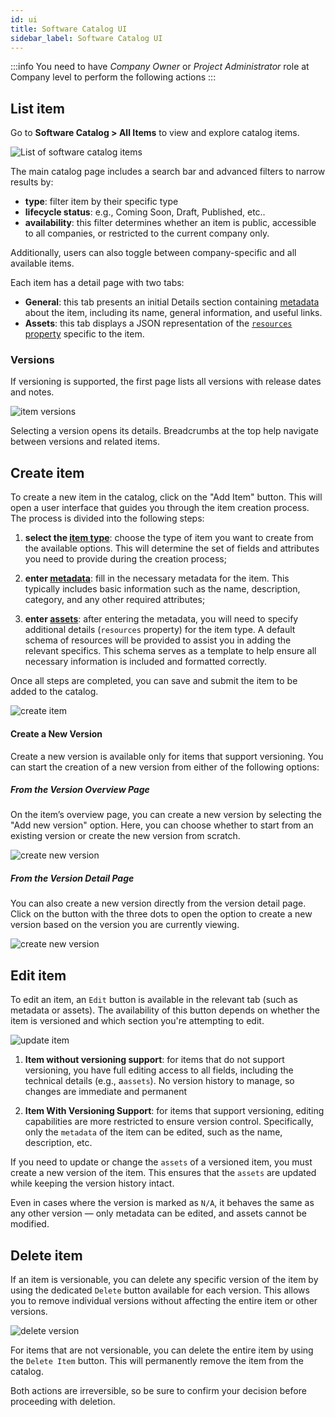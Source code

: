 ```yaml
---
id: ui
title: Software Catalog UI
sidebar_label: Software Catalog UI
---
```


:::info
You need to have *Company Owner* or *Project Administrator* role at Company level to perform the following actions
:::

## List item

Go to **Software Catalog > All Items** to view and explore catalog items.

![List of software catalog items](./img/software-catalog-overview.png)

The main catalog page includes a search bar and advanced filters to narrow results by:

- **type**: filter item by their specific type
- **lifecycle status**: e.g., Coming Soon, Draft, Published, etc..
- **availability**: this filter determines whether an item is public, accessible to all companies, or restricted to the current company only.

Additionally, users can also toggle between company-specific and all available items.

Each item has a detail page with two tabs:

- **General**: this tab presents an initial Details section containing [metadata][items-data-structure] about the item, including its name, general information, and useful links.
- **Assets**: this tab displays a JSON representation of the [`resources` property][items-manifest] specific to the item.

### Versions

If versioning is supported, the first page lists all versions with release dates and notes.

![item versions](./img/version-overview.png)

Selecting a version opens its details. Breadcrumbs at the top help navigate between versions and related items.

## Create item

To create a new item in the catalog, click on the "Add Item" button. This will open a user interface that guides you through the item creation process. The process is divided into the following steps:

1. **select the [item type][items-type]**: choose the type of item you want to create from the available options. This will determine the set of fields and attributes you need to provide during the creation process;

2. **enter [metadata][items-data-structure]**: fill in the necessary metadata for the item. This typically includes basic information such as the name, description, category, and any other required attributes;

3. **enter [assets][items-manifest]**: after entering the metadata, you will need to specify additional details (`resources` property) for the item type. A default schema of resources will be provided to assist you in adding the relevant specifics. This schema serves as a template to help ensure all necessary information is included and formatted correctly.

Once all steps are completed, you can save and submit the item to be added to the catalog.

![create item](./img/software-catalog-create-item.png)

#### Create a New Version

Create a new version is available only for items that support versioning. You can start the creation of a new version from either of the following options:

##### From the Version Overview Page
On the item’s overview page, you can create a new version by selecting the "Add new version" option. Here, you can choose whether to start from an existing version or create the new version from scratch.

![create new version](./img/software-catalog-create-new-version.png)

##### From the Version Detail Page
You can also create a new version directly from the version detail page. Click on the button with the three dots to open the option to create a new version based on the version you are currently viewing.

![create new version](./img/software-catalog-create-version-from-this.png)

## Edit item

To edit an item, an `Edit` button is available in the relevant tab (such as metadata or assets). The availability of this button depends on whether the item is versioned and which section you're attempting to edit.

![update item](./img/update-item.png)

1. **Item without versioning support**: for items that do not support versioning, you have full editing access to all fields, including the technical details (e.g., a`assets`). No version history to manage, so changes are immediate and permanent

2. **Item With Versioning Support**: for items that support versioning, editing capabilities are more restricted to ensure version control. Specifically, only the `metadata` of the item can be edited, such as the name, description, etc.

If you need to update or change the `assets` of a versioned item, you must create a new version of the item. This ensures that the `assets` are updated while keeping the version history intact.

Even in cases where the version is marked as `N/A`, it behaves the same as any other version — only metadata can be edited, and assets cannot be modified.

## Delete item

If an item is versionable, you can delete any specific version of the item by using the dedicated `Delete` button available for each version. This allows you to remove individual versions without affecting the entire item or other versions.

![delete version](./img/delete-version.png)

For items that are not versionable, you can delete the entire item by using the `Delete Item` button. This will permanently remove the item from the catalog.

Both actions are irreversible, so be sure to confirm your decision before proceeding with deletion.

[items-data-structure]: ../basic-concepts/05_items-data-structure.md
[items-type]: ../basic-concepts/10_items-types.md
[items-manifest]: ../manifests/overview.md